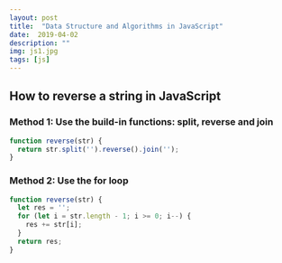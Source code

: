 ```yaml
---
layout: post
title:  "Data Structure and Algorithms in JavaScript"
date:  2019-04-02
description: ""
img: js1.jpg
tags: [js]
---
```


## How to reverse a string in JavaScript

### Method 1: Use the build-in functions: split, reverse and join
```javascript
function reverse(str) {
  return str.split('').reverse().join('');
}
```
### Method 2: Use the for loop

```javascript
function reverse(str) {
  let res = '';
  for (let i = str.length - 1; i >= 0; i--) {
    res += str[i];
  }
  return res;
}
```